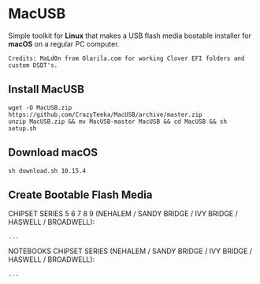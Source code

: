 # MacUSB
Simple toolkit for **Linux** that makes a USB flash media bootable installer for **macOS** on a regular PC computer.
```
Credits: MaLd0n from Olarila.com for working Clover EFI folders and custom DSDT's.
```

## Install MacUSB
```
wget -O MacUSB.zip https://github.com/CrazyTeeka/MacUSB/archive/master.zip
unzip MacUSB.zip && mv MacUSB-master MacUSB && cd MacUSB && sh setup.sh
```

## Download macOS
```
sh download.sh 10.15.4
```

## Create Bootable Flash Media
CHIPSET SERIES 5 6 7 8 9 (NEHALEM / SANDY BRIDGE / IVY BRIDGE / HASWELL / BROADWELL):
```
...
```
NOTEBOOKS CHIPSET SERIES (NEHALEM / SANDY BRIDGE / IVY BRIDGE / HASWELL / BROADWELL):
```
...
```
